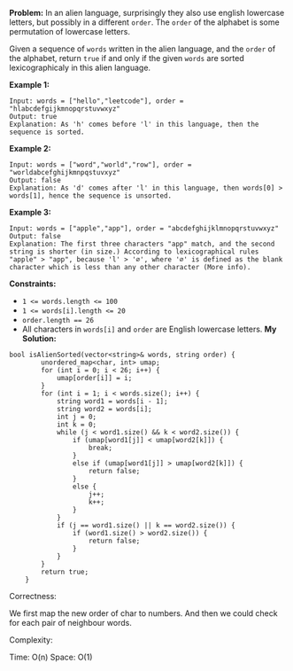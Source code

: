 **Problem:**
In an alien language, surprisingly they also use english lowercase letters, but possibly in a different `order`. The `order` of the alphabet is some permutation of lowercase letters.

Given a sequence of `words` written in the alien language, and the `order` of the alphabet, return `true` if and only if the given `words` are sorted lexicographicaly in this alien language.

 

**Example 1:**

```
Input: words = ["hello","leetcode"], order = "hlabcdefgijkmnopqrstuvwxyz"
Output: true
Explanation: As 'h' comes before 'l' in this language, then the sequence is sorted.
```

**Example 2:**

```
Input: words = ["word","world","row"], order = "worldabcefghijkmnpqstuvxyz"
Output: false
Explanation: As 'd' comes after 'l' in this language, then words[0] > words[1], hence the sequence is unsorted.
```

**Example 3:**

```
Input: words = ["apple","app"], order = "abcdefghijklmnopqrstuvwxyz"
Output: false
Explanation: The first three characters "app" match, and the second string is shorter (in size.) According to lexicographical rules "apple" > "app", because 'l' > '∅', where '∅' is defined as the blank character which is less than any other character (More info).
```

 

**Constraints:**

- `1 <= words.length <= 100`
- `1 <= words[i].length <= 20`
- `order.length == 26`
- All characters in `words[i]` and `order` are English lowercase letters.
**My Solution:**
```
bool isAlienSorted(vector<string>& words, string order) {
        unordered_map<char, int> umap;
        for (int i = 0; i < 26; i++) {
            umap[order[i]] = i;
        }
        for (int i = 1; i < words.size(); i++) {
            string word1 = words[i - 1];
            string word2 = words[i];
            int j = 0;
            int k = 0;
            while (j < word1.size() && k < word2.size()) {
                if (umap[word1[j]] < umap[word2[k]]) {
                    break;
                }
                else if (umap[word1[j]] > umap[word2[k]]) {
                    return false;
                }
                else {
                    j++;
                    k++;
                }
            }
            if (j == word1.size() || k == word2.size()) {
                if (word1.size() > word2.size()) {
                    return false;
                }
            }
        }
        return true;
    }
```
Correctness:

We first map the new order of char to numbers. And then we could check for each pair of neighbour words.

Complexity:

Time: O(n)
Space: O(1)